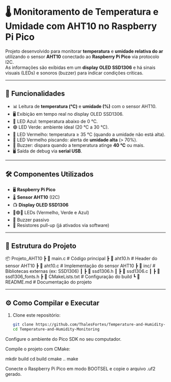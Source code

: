# 🌡️ Monitoramento de Temperatura e Umidade com AHT10 no Raspberry Pi Pico  

Projeto desenvolvido para monitorar **temperatura** e **umidade relativa do ar** utilizando o sensor **AHT10** conectado ao **Raspberry Pi Pico** via protocolo I2C.  
As informações são exibidas em um **display OLED SSD1306** e há sinais visuais (LEDs) e sonoros (buzzer) para indicar condições críticas.  

---

## 📌 Funcionalidades  
- 📊 Leitura de **temperatura (°C)** e **umidade (%)** com o sensor AHT10.  
- 🖥️ Exibição em tempo real no display OLED SSD1306.  
- 🔵 LED Azul: temperatura abaixo de 0 °C.  
- 🟢 LED Verde: ambiente ideal (20 °C a 30 °C).  
- 🔴 LED Vermelho: temperatura ≥ 35 °C (quando a umidade não está alta).  
- 🚨 LED Vermelho piscando: alerta de **umidade alta** (> 70%).  
- 🔔 Buzzer: dispara quando a temperatura atinge **40 °C** ou mais.  
- 🖥️ Saída de debug via **serial USB**.  

---

## 🛠️ Componentes Utilizados  
- 🖥️ **Raspberry Pi Pico**  
- 🌡️ **Sensor AHT10** (I2C)  
- 📺 **Display OLED SSD1306**  
- 🔴🟢🔵 LEDs (Vermelho, Verde e Azul)  
- 🔔 Buzzer passivo  
- 📡 Resistores pull-up (já ativados via software)  

---

## 📂 Estrutura do Projeto  

📦 Projeto_AHT10
┣ 📜 main.c # Código principal
┣ 📜 aht10.h # Header do sensor AHT10
┣ 📜 aht10.c # Implementação do sensor AHT10
┣ 📂 inc/ # Bibliotecas externas (ex: SSD1306)
┃ ┣ 📜 ssd1306.h
┃ ┣ 📜 ssd1306.c
┃ ┣ 📜 ssd1306_fonts.h
┣ 📜 CMakeLists.txt # Configuração do build
┗ 📜 README.md # Documentação do projeto

---

## ⚙️ Como Compilar e Executar  

1. Clone este repositório:  
   ```bash
   git clone https://github.com/ThalesFortes/Temperature-and-Humidity-Monitoring.git
   cd Temperature-and-Humidity-Monitoring

Configure o ambiente do Pico SDK no seu computador.

Compile o projeto com CMake:

mkdir build
cd build
cmake ..
make

Conecte o Raspberry Pi Pico em modo BOOTSEL e copie o arquivo .uf2 gerado.

